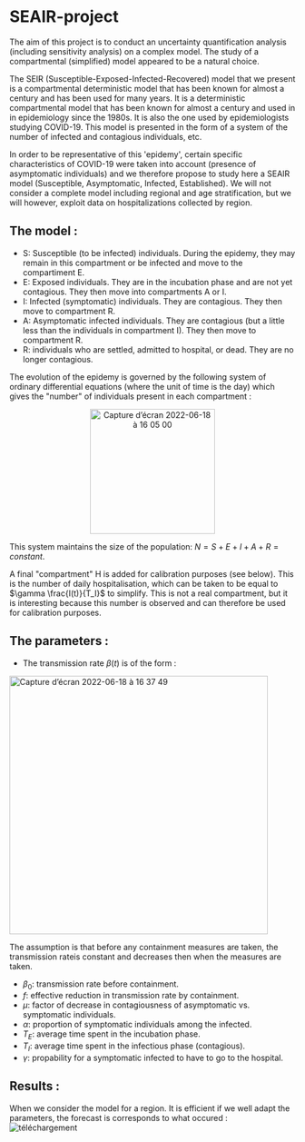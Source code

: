 # SEAIR-project

The aim of this project is to conduct an uncertainty quantification analysis (including sensitivity analysis) on a complex model. The study of a compartmental (simplified) model appeared to be a natural choice.

The SEIR (Susceptible-Exposed-Infected-Recovered) model that we present is a compartmental deterministic model that has been known for almost a century and has been used for many years. It is a deterministic compartmental model that has been known for almost a century and used in in epidemiology since the 1980s. It is also the one used by epidemiologists studying COVID-19. This model is presented in the form of a system of the number of infected and contagious individuals, etc.

In order to be representative of this 'epidemy', certain specific characteristics of COVID-19 were taken into account (presence of asymptomatic individuals) and we therefore propose to study here a SEAIR model (Susceptible, Asymptomatic, Infected, Established). We will not consider a complete model including regional and age stratification, but we will however, exploit data on hospitalizations collected by region.


## The model : 

- S: Susceptible (to be infected) individuals. During the epidemy, they may remain in this compartment or be infected and move to the
compartiment E.
- E: Exposed individuals. They are in the incubation phase and are not yet contagious. They then move into compartments A or I.
- I: Infected (symptomatic) individuals. They are contagious. They then move to compartment R.
- A: Asymptomatic infected individuals. They are contagious (but a little less than the individuals in compartment I). They then move to compartment R.
- R: individuals who are settled, admitted to hospital, or dead. They are no longer contagious.


The evolution of the epidemy is governed by the following system of ordinary differential equations (where the unit of time is the day) which gives the "number" of individuals present in each compartment :


<p align="center">
<img width="220" alt="Capture d’écran 2022-06-18 à 16 05 00" src="https://user-images.githubusercontent.com/80846462/174442031-6132ec3d-cd39-492d-a6b1-f7de40126878.png">
</p>


This system maintains the size of the population:
$N = S + E + I + A + R = constant.$


A final "compartment" H is added for calibration purposes (see below).
This is the number of daily hospitalisation, which can be taken to be equal to $\gamma \frac{I(t)}{T_I}$ to simplify. This is not a real compartment, but it is interesting because this number is observed and can therefore be used for calibration purposes.


## The parameters : 

- The transmission rate $\beta(t)$ is of the form : 
<img width="455" alt="Capture d’écran 2022-06-18 à 16 37 49" src="https://user-images.githubusercontent.com/80846462/174443271-04183fc6-491d-4829-8da0-268f2f43cafe.png">


The assumption is that before any containment measures are taken, the transmission rateis constant and decreases then when the measures are taken.

- $\beta_0$: transmission rate before containment.
- $f$: effective reduction in transmission rate by containment.
- $\mu$: factor of decrease in contagiousness of asymptomatic vs. symptomatic individuals.
- $\alpha$: proportion of symptomatic individuals among the infected.
- $T_E$: average time spent in the incubation phase.
- $T_I$: average time spent in the infectious phase (contagious).
- $\gamma$: propability for a symptomatic infected to have to go to the hospital.



## Results : 
 
 
 When we consider the model for a region. It is efficient if we well adapt the parameters, the forecast is corresponds to what occured :  
 ![téléchargement](https://user-images.githubusercontent.com/80846462/174444050-ab90bfd9-a6c2-466a-8d58-3e67d146b6a1.png)

